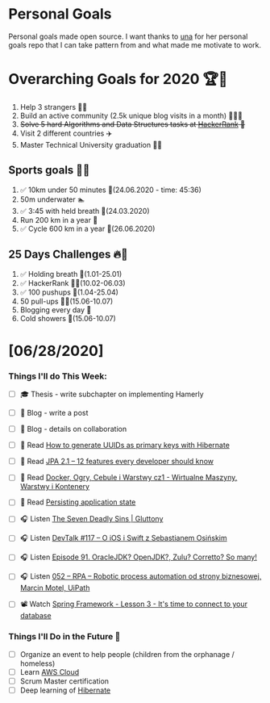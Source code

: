 Personal Goals
==============
Personal goals made open source. I want thanks to [una](https://github.com/una/personal-goals) for her personal goals repo that I can take pattern from and what made me motivate to work. 

# Overarching Goals for 2020 🏆🥇
1. Help 3 strangers 🧚‍♂️
2. Build an active community (2.5k unique blog visits in a month) 🧑‍🤝‍🧑
3. ~~Solve 5 hard Algorithms and Data Structures tasks at [HackerRank](https://www.hackerrank.com/) 💙~~
4. Visit 2 different countries ✈️
5. Master Technical University graduation 👨‍🎓

## Sports goals 💪🥈
1. ✅ 10km under 50 minutes 👟(24.06.2020 - time: 45:36)
2. 50m underwater 🏊
3. ✅ 3:45 with held breath 🧘(24.03.2020)
4. Run 200 km in a year 🏃
5. ✅ Cycle 600 km in a year 🚴(26.06.2020)

## 25 Days Challenges 🔥🥉
1. ✅ Holding breath 🧘(1.01-25.01)
2. ✅ HackerRank 👨‍💻(10.02-06.03)
3. ✅ 100 pushups 🙇(1.04-25.04)
4. 50 pull-ups 🏋️‍♂️(15.06-10.07)
5. Blogging every day 📝
6. Cold showers 🚿(15.06-10.07)

# [06/28/2020]

### Things I'll do This Week:

- [ ] ‍🎓 Thesis - write subchapter on implementing Hamerly
- [ ] 📝 Blog - write a post
- [ ] 📝 Blog - details on collaboration 
- [ ] 📗 Read [How to generate UUIDs as primary keys with Hibernate](https://thorben-janssen.com/generate-uuids-primary-keys-hibernate/)
- [ ] 📗 Read [JPA 2.1 – 12 features every developer should know](https://thorben-janssen.com/jpa-21-overview/)
- [ ] 📗 Read [Docker, Ogry, Cebule i Warstwy cz1 - Wirtualne Maszyny, Warstwy i Kontenery](https://cupofcodes.pl/docker-ogry-cebule-i-warstwy-cz1-wirtualne-maszyny-warstwy-i-kontenery/)
- [ ] 📗 Read [Persisting application state](https://allegro.tech/2020/06/persisting-application-state.html)
- [ ] 🎧 Listen [The Seven Deadly Sins | Gluttony](https://youtu.be/Y4spAu75T-U)
- [ ] 🎧 Listen [DevTalk #117 – O iOS i Swift z Sebastianem Osińskim](https://devstyle.pl/2020/06/22/devtalk-117-o-ios-i-swift-z-sebastianem-osinskim/)
- [ ] 🎧 Listen [Episode 91. OracleJDK? OpenJDK?, Zulu? Corretto? So many!](https://www.javapubhouse.com/2020/06/episode-91-oraclejdk-openjdk-zulu-corretto-so-many.html)
- [ ] 🎧 Listen [052 – RPA – Robotic process automation od strony biznesowej, Marcin Motel, UiPath](https://piotrbucki.pl/052)
- [ ] 📽️ Watch [Spring Framework - Lesson 3 - It's time to connect to your database](https://youtu.be/_t3BbWs5PcI?list=PLEocw3gLFc8Vli5p6rWHnNcYxFRbaIfIJ)


### Things I'll Do in the Future 🏅
- [ ] Organize an event to help people (children from the orphanage / homeless)
- [ ] Learn [AWS Cloud](https://www.youtube.com/user/Nephaste20/featured)
- [ ] Scrum Master certification
- [ ] Deep learning of [Hibernate](https://docs.jboss.org/hibernate/orm/5.4/userguide/html_single/Hibernate_User_Guide.html)
